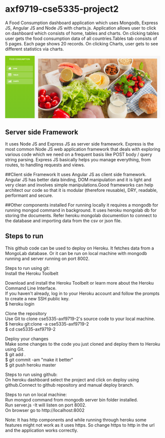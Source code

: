 # axf9719-cse5335-project2
A Food Consumption dashboard application which uses Mongodb, Express JS, Angular JS and Node JS  with charts.js. Application allows user to click on dashboard which consists of home, tables and charts. On clicking tables user gets the food consumption data of all countries.Tables tab consists of 5 pages. Each page shows 20 records. On clicking Charts, user gets to see different statistics via charts.


![appimage](https://raw.githubusercontent.com/anjumfatima26/axf9719-cse5335-project2/master/public/images/app_image.png)

## Server side Framework
It uses Node JS and Express JS as server side framework. Express is the most common Node JS web application framework that deals with exploring various code  which we need on a frequent basis like POST body / query string parsing. Express JS basically helps you manage everything, from routes, to handling requests and views.

##Client side Framework
It uses Angular JS as client side framework. Angular JS has better data binding, DOM manipulation and it is light and very clean and involves simple manipulations.Good frameworks can help architect our code so that it is modular (therefore reusable), DRY, readable, performant and secure. 

##Other components installed
For running locally it requires a mongodb for running mongod command in background. It uses heroku mongolab db for storing the documents. Refer heroku mongolab documention to connect to the database and importing data from the csv or json file.

## Steps to run
This github code can be used to deploy on Heroku. It fetches data from a MongoLab database. Or it can be run on local machine with mongodb running and server running on port 8002.

Steps to run using git:  
Install the Heroku Toolbelt  

Download and install the Heroku Toolbelt or learn more about the Heroku Command Line Interface.  
If you haven't already, log in to your Heroku account and follow the prompts to create a new SSH public key.  
$ heroku login  

Clone the repository  
Use Git to clone cse5335-axf9719-2's source code to your local machine.  
$ heroku git:clone -a cse5335-axf9719-2  
$ cd cse5335-axf9719-2  

Deploy your changes  
Make some changes to the code you just cloned and deploy them to Heroku using Git.  
$ git add .  
$ git commit -am "make it better"  
$ git push heroku master  


Steps to run using github:  
On heroku dashboard select the project and click on deploy using github.Connect to github repository and manual deploy branch.  

Steps to run on local machine:  
Run mongod command from mongodb server bin folder installed.  
Run server.js -It will listen on port 8002.  
On browser go to http://localhost:8002  

Note: It has http components and while running through heroku some features might not work as it uses https. So change https to http in the url and the application works correctly.  
